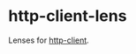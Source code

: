 http-client-lens
================

Lenses for [http-client](https://hackage.haskell.org/package/http-client).
